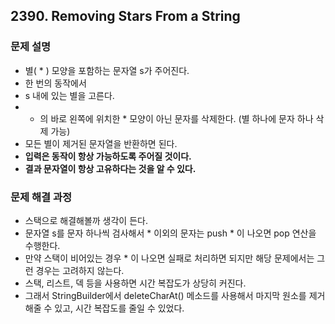 ## 2390. Removing Stars From a String
### 문제 설명
- 별( * ) 모양을 포함하는 문자열 s가 주어진다.
- 한 번의 동작에서
- s 내에 있는 별을 고른다.
- * 의 바로 왼쪽에 위치한 * 모양이 아닌 문자를 삭제한다. (별 하나에 문자 하나 삭제 가능)
- 모든 별이 제거된 문자열을 반환하면 된다.
- **입력은 동작이 항상 가능하도록 주어질 것이다.**
- **결과 문자열이 항상 고유하다는 것을 알 수 있다.**
​
### 문제 해결 과정
- 스택으로 해결해볼까 생각이 든다.
- 문자열 s를 문자 하나씩 검사해서 * 이외의 문자는 push * 이 나오면 pop 연산을 수행한다.
- 만약 스택이 비어있는 경우 * 이 나오면 실패로 처리하면 되지만 해당 문제에서는 그런 경우는 고려하지 않는다.
- 스택, 리스트, 덱 등을 사용하면 시간 복잡도가 상당히 커진다.
- 그래서 StringBuilder에서 deleteCharAt() 메소드를 사용해서 마지막 원소를 제거해줄 수 있고, 시간 복잡도를 줄일 수 있었다.
